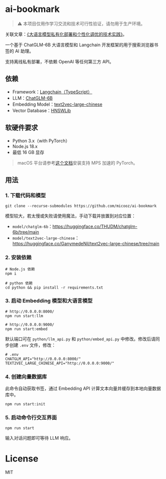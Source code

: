 # ai-bookmark

> :warning: 本项目仅用作学习交流和技术可行性验证，请勿用于生产环境。

关联文章：[《大语言模型私有化部署和个性化调优的技术实践》](https://mp.weixin.qq.com/s/GbTw7G9glVQ6OdIf6ok9CA)。

一个基于 ChatGLM-6B 大语言模型和 Langchain 开发框架的用于搜索浏览器书签的 AI 助理。

支持离线私有部署，不依赖 OpenAI 等任何第三方 API。

## 依赖

- Framework：[Langchain（TypeScript）](https://js.langchain.com/docs/)
- LLM：[ChatGLM-6B](https://huggingface.co/THUDM/chatglm-6b)
- Embedding Model：[text2vec-large-chinese](https://huggingface.co/GanymedeNil/text2vec-large-chinese)
- Vector Database：[HNSWLib](https://js.langchain.com/docs/modules/indexes/vector_stores/integrations/hnswlib)

## 软硬件要求

- Python 3.x（with PyTorch）
- Node.js 18.x
- 最低 16 GB 显存 

> macOS 平台请参考[这个文档](https://developer.apple.com/metal/pytorch/)安装支持 MPS 加速的 PyTorch。

## 用法

### 1. 下载代码和模型

```shell
git clone --recurse-submodules https://github.com/micooz/ai-bookmark
```

模型较大，若太慢或失败请使用魔法，手动下载并放置到对应位置：

- `model/chatglm-6b`：https://huggingface.co/THUDM/chatglm-6b/tree/main
- `model/text2vec-large-chinese`：https://huggingface.co/GanymedeNil/text2vec-large-chinese/tree/main

### 2. 安装依赖

```shell
# Node.js 依赖
npm i

# python 依赖
cd python && pip install -r requirements.txt
```

### 3. 启动 Embedding 模型和大语言模型

```shell
# http://0.0.0.0:8000/
npm run start:llm

# http://0.0.0.0:9000/
npm run start:embed
```

默认端口可在 `python/llm_api.py` 和 `python/embed_api.py` 中修改。修改后请同步创建 `.env` 文件，修改：

```shell
# .env
CHATGLM_API="http://0.0.0.0:8000/"
TEXT2VEC_LARGE_CHINESE_API="http://0.0.0.0:9000/"
```

### 4. 创建向量数据库

此命令自动获取书签，通过 Embedding API 计算文本向量并缓存到本地向量数据库中。

```shell
npm run start:init
```

### 5. 启动命令行交互界面

```shell
npm run start
```

输入对话问题即可等待 LLM 响应。

# License

MIT
